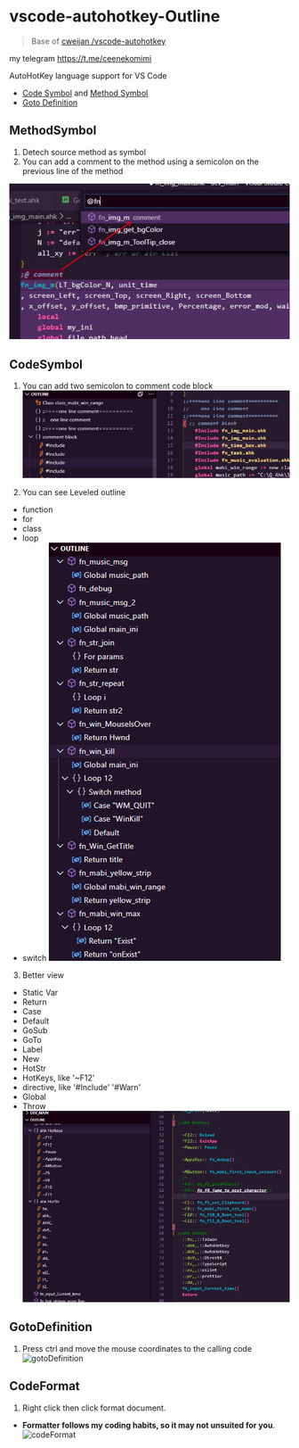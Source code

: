 # vscode-autohotkey-Outline

> Base of [ cweijan /vscode-autohotkey ](https://github.com/cweijan/vscode-autohotkey)

my telegram https://t.me/ceenekomimi

AutoHotKey language support for VS Code

* [Code Symbol](#CodeSymbol) and [Method Symbol](#MethodSymbol)
* [Goto Definition](#GotoDefinition)

## MethodSymbol
1. Detech source method as symbol
2. You can add a comment to the method using a semicolon on the previous line of the method

![methodSymbol](image/methodSymbol.jpg)

## CodeSymbol

1. You can add two semicolon to comment code block
![codeSymbole](image/codeSymbol.jpg)

2. You can see Leveled outline
 - function
 - for
 - class
 - loop
 - switch
![codeSymbole2](image/codeSymbol2.png)

3. Better view
 - Static Var
 - Return
 - Case
 - Default
 - GoSub
 - GoTo
 - Label
 - New
 - HotStr
 - HotKeys, like '~F12'
 - directive, like '#Include' '#Warn' 
 - Global
 - Throw
![codeSymbole3](image/codeSymbol3.png)

## GotoDefinition

1. Press ctrl and move the mouse coordinates to the calling code 
![gotoDefinition](image/gotoDefinition.jpg)

## CodeFormat
1. Right click then click format document.
- **Formatter follows my coding habits, so it may not unsuited for you**.
![codeFormat](image/codeFormat.jpg)

